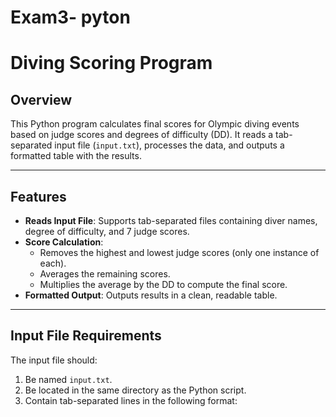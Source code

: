 # Exam3- pyton 
# Diving Scoring Program

## Overview
This Python program calculates final scores for Olympic diving events based on judge scores and degrees of difficulty (DD). It reads a tab-separated input file (`input.txt`), processes the data, and outputs a formatted table with the results.

---

## Features
- **Reads Input File**: Supports tab-separated files containing diver names, degree of difficulty, and 7 judge scores.
- **Score Calculation**:
  - Removes the highest and lowest judge scores (only one instance of each).
  - Averages the remaining scores.
  - Multiplies the average by the DD to compute the final score.
- **Formatted Output**: Outputs results in a clean, readable table.

---

## Input File Requirements
The input file should:
1. Be named `input.txt`.
2. Be located in the same directory as the Python script.
3. Contain tab-separated lines in the following format:
